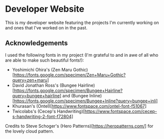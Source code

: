 # Developer Website

This is my developer website featuring the projects I'm currently working on and ones that I've worked on in the past.

## Acknowledgements
I used the following fonts in my project (I'm grateful to and in awe of all who are able to make such beautiful fonts!):
* Yoshimichi Ohira's (Zen Maru Gothic)[https://fonts.google.com/specimen/Zen+Maru+Gothic?query=zen+maru]
* David Jonathan Ross's (Bungee Hairline)[https://fonts.google.com/specimen/Bungee+Hairline?query=bungee+hairline] and (Bungee Inline)[https://fonts.google.com/specimen/Bungee+Inline?query=bungee+inli]
* Khurasan's (Ontel)[https://www.fontspace.com/ontel-font-f51067]
* Twicolabs's (Cecep's Handwriting)[https://www.fontspace.com/cecep-s-handwriting-2-font-f72804]

Credits to Steve Schoger's (Hero Patterns)[https://heropatterns.com/] for the lovely cloud pattern.
